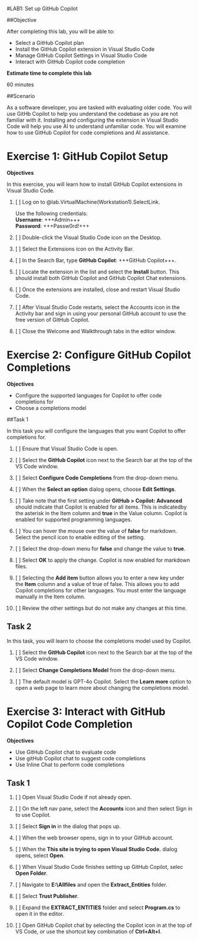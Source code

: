 #LAB1: Set up GitHub Copilot

##Objective

After completing this lab, you will be able to:

- Select a GitHub Copilot plan
- Install the GitHub Copilot extension in Visual Studio Code
- Manage GitHub Copilot Settings in Visual Studio Code
- Interact with GitHub Copilot code completion

**Estimate time to complete this lab**


60 minutes

##Scenario

As a software developer, you are tasked with evaluating older code. You will use GitHb Copilot to help you understand the codebase as you are not familiar with it. Installing and configuring the extension in Visual Studio Code will help you use AI to understand unfamiliar code. You will examine how to use GitHub Copilot for code completions and AI assistance.



# Exercise 1: GitHub Copilot Setup

**Objectives**

In this exercise, you will learn how to install GitHub Copilot extensions in Visual Studio Code.


1. [ ] Log on to @lab.VirtualMachine(Workstation1).SelectLink.

	Use the following credentials:  
	**Username**: +++Admin+++  
	**Password**: +++Passw0rd!+++  

1. [ ] Double-click the Visual Studio Code icon on the Desktop.

1. [ ] Select the Extensions icon on the Activity Bar.

1. [ ] In the Search Bar, type **GitHub Copilot**: +++GitHub Copilot+++.

1. [ ] Locate the extension in the list and select the **Install** button. This should install both GitHub Copilot and GitHub Copilot Chat extensions.

1. [ ] Once the extensions are installed, close and restart Visual Studio Code.

1. [ ] After Visual Studio Code restarts, select the Accounts icon in the Activity bar and sign in using your personal GitHub account to use the free version of GitHub Copilot.

1. [ ] Close the Welcome and Walkthrough tabs in the editor window.

# Exercise 2: Configure GitHub Copilot Completions

**Objectives**

- Configure the supported languages for Copilot to offer code completions for
- Choose a completions model

##Task 1

In this task you will configure the languages that you want Copilot to offer completions for.


1. [ ] Ensure that Visual Studio Code is open.

1. [ ] Select the **GitHub Copilot** icon next to the Search bar at the top of the VS Code window.

1. [ ] Select **Configure Code Completions** from the drop-down menu.

1. [ ] When the **Select an option** dialog opens, choose **Edit Settings**.

1. [ ] Take note that the first setting under **GitHub > Copilot: Advanced** should indicate that Copilot is enabled for all items. This is indicatedby the asterisk in the Item column and **true** in the Value column. Copilot is enabled for supported programming languages.

1. [ ] You can hover the mouse over the value of **false** for markdown. Select the pencil icon to enable editing of the setting.

1. [ ] Select the drop-down menu for **false** and change the value to **true**.

1. [ ] Select **OK** to apply the change. Copilot is now enabled for markdown files.

1. [ ] Selecting the **Add item** button allows you to enter a new key under the **Item** column and a value of true of false. This allows you to add Copilot completions for other languages. You must enter the language manually in the Item column.

1. [ ] Review the other settings but do not make any changes at this time.

## Task 2

In this task, you will learn to choose the completions model used by Copilot.

1. [ ] Select the **GitHub Copilot** icon next to the Search bar at the top of the VS Code window.

1. [ ] Select **Change Completions Model** from the drop-down menu.

1. [ ] The default model is GPT-4o Copilot. Select the **Learn more** option to open a web page to learn more about changing the completions model.

# Exercise 3: Interact with GitHub Copilot Code Completion

**Objectives**

- Use GitHub Copilot chat to evaluate code
- Use gitHub Copilot chat to suggest code completions
- Use Inline Chat to perform code completions

## Task 1

1. [ ] Open Visual Studio Code if not already open.

1. [ ] On the left nav pane, select the **Accounts** icon and then select Sign in to use Copilot.

1. [ ] Select **Sign in** in the dialog that pops up.

1. [ ] When the web browser opens, sign in to your GitHub account.

1. [ ]  When the **This site is trying to open Visual Studio Code.** dialog opens, select **Open**.

1. [ ] When Visual Studio Code finishes setting up GitHub Copilot, selec **Open Folder**.

1. [ ] Navigate to **E:\Allfiles** and open the **Extract_Entities** folder.

1. [ ] Select **Trust Publisher**.

1. [ ] Expand the **EXTRACT_ENTITIES** folder and select **Program.cs** to open it in the editor.

1. [ ] Open GitHub Copilot chat by selecting the Copilot icon in at the top of VS Code, or use the shortcut key combination of **Ctrl+Alt+I**.
